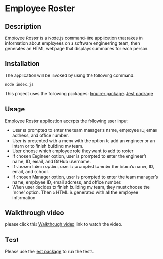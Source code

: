 # Employee Roster


## Description

Employee Roster is a Node.js command-line application that takes in information about employees on a software engineering team, then generates an HTML webpage that displays summaries for each person. 
## Installation 
The application will be invoked by using the following command:

```bash
node index.js
```


This project uses the following packages:
[Inquirer package](https://www.npmjs.com/package/inquirer/v/8.2.4).
[Jest package](https://jestjs.io/)


## Usage 

Employee Roster application accepts the following user input:
- User is prompted to enter the team manager’s name, employee ID, email address, and office number.
- User is presented with a menu with the option to add an engineer or an intern or to finish building my team.
- User choose which employee role they want to add to roster 
- If chosen Engineer option, user is prompted to enter the engineer’s name, ID, email, and GitHub username.
- If chosen Intern option, user is prompted to enter the intern’s name, ID, email, and school.
- If chosen Manager option, user is prompted to enter the team manager’s name, employee ID, email address, and office number.
- When user decides to finish building my team, they must choose the 'none' option. Then a HTML is generated with all the employee information. 

## Walkthrough video
please click this [Walkthough video](https://github.com/Mimimoha/employee-roster/blob/main/employee-roster-demo.mp4) link to watch the video. 

## Test 
Please use the [jest package](https://jestjs.io/) to run the tests.

